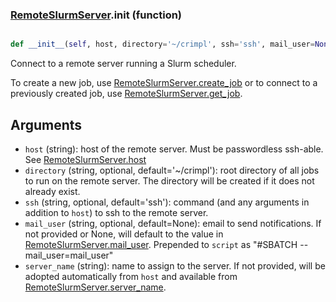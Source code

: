 ### [RemoteSlurmServer](RemoteSlurmServer.md).__init__ (function)


```py

def __init__(self, host, directory='~/crimpl', ssh='ssh', mail_user=None, server_name=None)

```



Connect to a remote server running a Slurm scheduler.

To create a new job, use [RemoteSlurmServer.create_job](RemoteSlurmServer.create_job.md) or to connect
to a previously created job, use [RemoteSlurmServer.get_job](RemoteSlurmServer.get_job.md).

Arguments
-----------
* `host` (string): host of the remote server.  Must be passwordless ssh-able.
    See [RemoteSlurmServer.host](RemoteSlurmServer.host.md)
* `directory` (string, optional, default='~/crimpl'): root directory of all
    jobs to run on the remote server.  The directory will be created
    if it does not already exist.
* `ssh` (string, optional, default='ssh'): command (and any arguments in
    addition to `host`) to ssh to the remote server.
* `mail_user` (string, optional, default=None): email to send notifications.
    If not provided or None, will default to the value in [RemoteSlurmServer.mail_user](RemoteSlurmServer.mail_user.md).
    Prepended to `script` as "#SBATCH --mail_user=mail_user"
* `server_name` (string): name to assign to the server.  If not provided,
    will be adopted automatically from `host` and available from
    [RemoteSlurmServer.server_name](RemoteSlurmServer.server_name.md).


